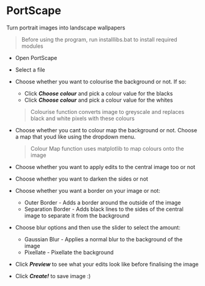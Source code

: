 # PortScape
Turn portrait images into landscape wallpapers
> Before using the program, run installlibs.bat to install required modules

* Open PortScape
* Select a file
* Choose whether you want to colourise the background or not. If so:
	* Click _**Choose colour**_ and pick a colour value for the blacks
	* Click _**Choose colour**_ and pick a colour value for the whites
	
	> Colourise function converts image to greyscale and replaces black and white pixels with these colours
* Choose whether you cant to colour map the background or not. Choose a map that youd like using the dropdown menu.
	> Colour Map function uses matplotlib to map colours onto the image
* Choose whether you want to apply edits to the central image too or not
* Choose whether you want to darken the sides or not
* Choose whether you want a border on your image or not:
	* Outer Border - Adds a border around the outside of the image
	* Separation Border - Adds black lines to the sides of the central image to separate it from the background
* Choose blur options and then use the slider to select the amount:
	* Gaussian Blur - Applies a normal blur to the background of the image
	* Pixellate - Pixellate the background

* Click _**Preview**_ to see what your edits look like before finalising the image
* Click _**Create!**_ to save image :)
